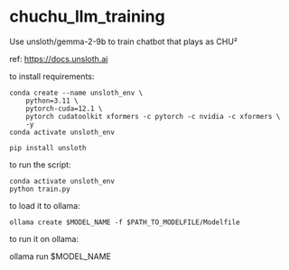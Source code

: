 # chuchu_llm_training
Use unsloth/gemma-2-9b to train chatbot that plays as CHU²

ref: https://docs.unsloth.ai

to install requirements:

```
conda create --name unsloth_env \
    python=3.11 \
    pytorch-cuda=12.1 \
    pytorch cudatoolkit xformers -c pytorch -c nvidia -c xformers \
    -y
conda activate unsloth_env

pip install unsloth
```


to run the script:
```
conda activate unsloth_env
python train.py
```

to load it to ollama:

```
ollama create $MODEL_NAME -f $PATH_TO_MODELFILE/Modelfile
```

to run it on ollama:

ollama run $MODEL_NAME
